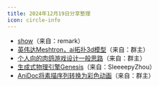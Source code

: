 ```yaml
---
title: 2024年12月19日分享整理
icon: circle-info
---
```


- [show](link)（来自：remark）
- [英伟达Meshtron，ai拓扑3d模型](https://research.nvidia.com/labs/dir/meshtron)（来自：群主）
- [个人向的肉鸽游戏设计一般思路](https://www.bilibili.com/video/BV1yeBKYtEZ9)（来自：群主）
- [生成式物理引擎Genesis](https://github.com/Genesis-Embodied-AI/Genesis)（来自：SleeeepyZhou）
- [AniDoc将素描序列转换为彩色动画](https://arxiv.org/pdf/2412.14173v1)（来自：群主）
